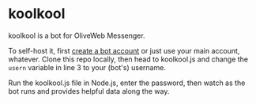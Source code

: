 # koolkool
koolkool is a bot for OliveWeb Messenger.

To self-host it, first [create a bot account](http://68.108.66.195:5000/connect/account/register.html) or just use your main account, whatever.
Clone this repo locally, then head to koolkool.js and change the `usern` variable in line 3 to your (bot's) username.

Run the koolkool.js file in Node.js, enter the password, then watch as the bot runs and provides helpful data along the way.